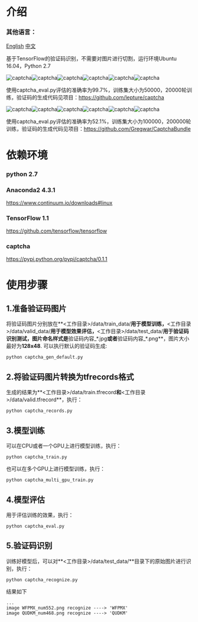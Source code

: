 介绍
====
### 其他语言：
[English](https://github.com/PatrickLib/captcha_recognize/blob/master/README.md) [中文](https://github.com/PatrickLib/captcha_recognize/blob/master/README-zhcn.md)

基于TensorFlow的验证码识别，不需要对图片进行切割，运行环境Ubuntu 16.04，Python 2.7

![captcha](https://raw.githubusercontent.com/PatrickLib/captcha_recognition/master/data/test_data/CMQVA_num717_1.png)![captcha](https://raw.githubusercontent.com/PatrickLib/captcha_recognition/master/data/test_data/CMQZJ_num908_1.png)![captcha](https://raw.githubusercontent.com/PatrickLib/captcha_recognition/master/data/test_data/CRGEU_num339_1.png)![captcha](https://raw.githubusercontent.com/PatrickLib/captcha_recognition/master/data/test_data/CZHBN_num989_1.png)![captcha](https://raw.githubusercontent.com/PatrickLib/captcha_recognition/master/data/test_data/DZPEW_num388_1.png)![captcha](https://raw.githubusercontent.com/PatrickLib/captcha_recognition/master/data/test_data/CZWED_num21_1.png)

使用captcha_eval.py评估的准确率为99.7%，训练集大小为50000，20000轮训练，验证码的生成代码见项目：https://github.com/lepture/captcha

![captcha](https://raw.githubusercontent.com/PatrickLib/captcha_recognition/master/data/test_data/1ab2s_num286.jpg)![captcha](https://raw.githubusercontent.com/PatrickLib/captcha_recognition/master/data/test_data/1ezx8_num398.jpg)![captcha](https://raw.githubusercontent.com/PatrickLib/captcha_recognition/master/data/test_data/1iv22_num346.jpg)![captcha](https://raw.githubusercontent.com/PatrickLib/captcha_recognition/master/data/test_data/1kxw2_num940.jpg)![captcha](https://raw.githubusercontent.com/PatrickLib/captcha_recognition/master/data/test_data/3mtj9_num765.jpg)![captcha](https://raw.githubusercontent.com/PatrickLib/captcha_recognition/master/data/test_data/1vuy5_num17.jpg)

使用captcha_eval.py评估的准确率为52.1%，训练集大小为100000，200000轮训练，验证码的生成代码见项目：https://github.com/Gregwar/CaptchaBundle
 
依赖环境
=======
### python 2.7
### Anaconda2 4.3.1
https://www.continuum.io/downloads#linux
### TensorFlow 1.1
https://github.com/tensorflow/tensorflow
### captcha
https://pypi.python.org/pypi/captcha/0.1.1

使用步骤
=======
## 1.准备验证码图片
将验证码图片分别放在**<工作目录>/data/train_data/**用于模型训练，**<工作目录>/data/valid_data/**用于模型效果评估，**<工作目录>/data/test_data/**用于验证码识别测试，图片命名样式是**验证码内容_\*.jpg**或者**验证码内容_\*.png**，图片大小最好为**128x48**. 可以执行默认的验证码生成:
```
python captcha_gen_default.py
```

## 2.将验证码图片转换为tfrecords格式
生成的结果为**<工作目录>/data/train.tfrecord**和**<工作目录>/data/valid.tfrecord**，执行：
```
python captcha_records.py
```

## 3.模型训练
可以在CPU或者一个GPU上进行模型训练，执行：
```
python captcha_train.py
```
也可以在多个GPU上进行模型训练，执行：
```
python captcha_multi_gpu_train.py
```

## 4.模型评估
用于评估训练的效果，执行：
```
python captcha_eval.py
```

## 5.验证码识别
训练好模型后，可以对**<工作目录>/data/test_data/**目录下的原始图片进行识别，执行：
```
python captcha_recognize.py
```
结果如下
```
...
image WFPMX_num552.png recognize ----> 'WFPMX'
image QUDKM_num468.png recognize ----> 'QUDKM'
```

